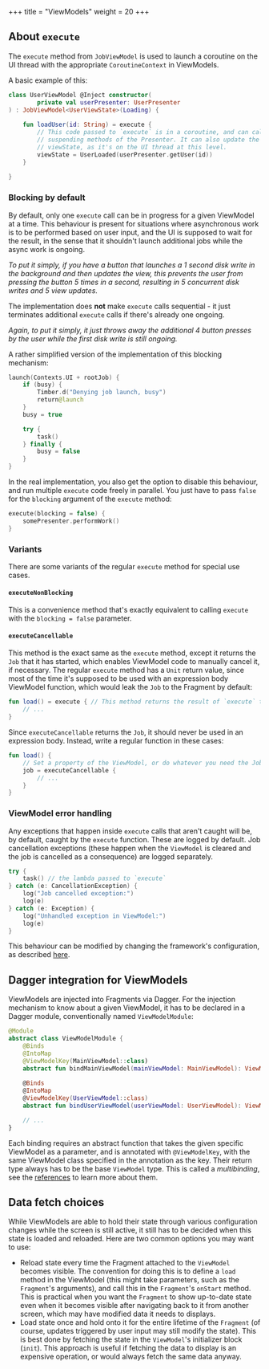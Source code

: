 +++
title = "ViewModels"
weight = 20
+++

##  About `execute`

The `execute` method from `JobViewModel` is used to launch a coroutine on the UI thread with the appropriate `CoroutineContext` in ViewModels.

A basic example of this:

```kotlin
class UserViewModel @Inject constructor(
        private val userPresenter: UserPresenter
) : JobViewModel<UserViewState>(Loading) {
    
    fun loadUser(id: String) = execute {
        // This code passed to `execute` is in a coroutine, and can call
        // suspending methods of the Presenter. It can also update the
        // viewState, as it's on the UI thread at this level.
        viewState = UserLoaded(userPresenter.getUser(id))
    }
    
}
```

### Blocking by default

By default, only one `execute` call can be in progress for a given ViewModel at a time. This behaviour is present for situations where asynchronous work is to be performed based on user input, and the UI is supposed to wait for the result, in the sense that it shouldn't launch additional jobs while the async work is ongoing.

*To put it simply, if you have a button that launches a 1 second disk write in the background and then updates the view, this prevents the user from pressing the button 5 times in a second, resulting in 5 concurrent disk writes and 5 view updates.*

The implementation does **not** make `execute` calls sequential - it just terminates additional `execute` calls if there's already one ongoing. 

*Again, to put it simply, it just throws away the additional 4 button presses by the user while the first disk write is still ongoing.*

A rather simplified version of the implementation of this blocking mechanism:

```kotlin
launch(Contexts.UI + rootJob) {
    if (busy) {
        Timber.d("Denying job launch, busy")
        return@launch
    }
    busy = true

    try {
        task()
    } finally {
        busy = false
    }
}
```

In the real implementation, you also get the option to disable this behaviour, and run multiple `execute` code freely in parallel. You just have to pass `false` for the `blocking` argument of the `execute` method:

```kotlin
execute(blocking = false) {
    somePresenter.performWork()
}
```

### Variants

There are some variants of the regular `execute` method for special use cases.

#### `executeNonBlocking`

This is a convenience method that's exactly equivalent to calling `execute` with the `blocking = false` parameter.

#### `executeCancellable`

This method is the exact same as the `execute` method, except it returns the `Job` that it has started, which enables ViewModel code to manually cancel it, if necessary. The regular `execute` method has a `Unit` return value, since most of the time it's supposed to be used with an expression body ViewModel function, which would leak the `Job` to the Fragment by default:

```kotlin
fun load() = execute { // This method returns the result of `execute` to the Fragment! 
    // ...
} 
```
 
Since `executeCancellable` returns the `Job`, it should never be used in an expression body. Instead, write a regular function in these cases:

```kotlin
fun load() {
    // Set a property of the ViewModel, or do whatever you need the Job for
    job = executeCancellable {
        // ...
    }
}
```

### ViewModel error handling

Any exceptions that happen inside `execute` calls that aren't caught will be, by default, caught by the `execute` function. These are logged by default. Job cancellation exceptions (these happen when the `ViewModel` is cleared and the job is cancelled as a consequence) are logged separately.

```kotlin
try {
    task() // the lambda passed to `execute`
} catch (e: CancellationException) {
    log("Job cancelled exception:")
    log(e)
} catch (e: Exception) {
    log("Unhandled exception in ViewModel:")
    log(e)
}
```

This behaviour can be modified by changing the framework's configuration, as described [here](/usage/configuration/).

## Dagger integration for ViewModels

ViewModels are injected into Fragments via Dagger. For the injection mechanism to know about a given ViewModel, it has to be declared in a Dagger module, conventionally named `ViewModelModule`:

```kotlin
@Module
abstract class ViewModelModule {
    @Binds
    @IntoMap
    @ViewModelKey(MainViewModel::class)
    abstract fun bindMainViewModel(mainViewModel: MainViewModel): ViewModel
    
    @Binds
    @IntoMap
    @ViewModelKey(UserViewModel::class)
    abstract fun bindUserViewModel(userViewModel: UserViewModel): ViewModel

    // ...
}
```

Each binding requires an abstract function that takes the given specific ViewModel as a parameter, and is annotated with `@ViewModelKey`, with the same ViewModel class specified in the annotation as the key. Their return type always has to be the base `ViewModel` type. This is called a *multibinding*, see the [references](#references) to learn more about them.

## Data fetch choices

While ViewModels are able to hold their state through various configuration changes while the screen is still active, it still has to be decided when this state is loaded and reloaded. Here are two common options you may want to use:

- Reload state every time the Fragment attached to the `ViewModel` becomes visible. The convention for doing this is to define a `load` method in the ViewModel (this might take parameters, such as the `Fragment`'s arguments), and call this in the `Fragment`'s `onStart` method. This is practical when you want the `Fragment` to show up-to-date state even when it becomes visible after navigating back to it from another screen, which may have modified data it needs to displays.
- Load state once and hold onto it for the entire lifetime of the `Fragment` (of course, updates triggered by user input may still modify the state). This is best done by fetching the state in the `ViewModel`'s initializer block (`init`). This approach is useful if fetching the data to display is an expensive operation, or would always fetch the same data anyway.
